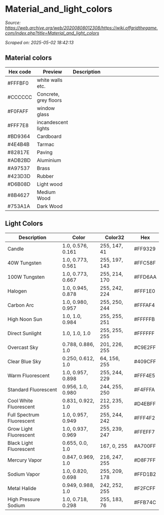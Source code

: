 # Material_and_light_colors

*Source: https://web.archive.org/web/20200808012308/https://wiki.offgridthegame.com/index.php?title=Material_and_light_colors*

*Scraped on: 2025-05-02 18:42:13*

## Material colors
| Hex code | Preview | Description |  |  |  |  |  |  |  |  |  |  |  |  |  |
| --- | --- | --- | --- | --- | --- | --- | --- | --- | --- | --- | --- | --- | --- | --- | --- |
| #FFFBF0 | white​ ​walls​ ​etc. |
| #CCCCCC | Concrete,​ ​grey​ ​floors |
| #F0FAFF | window​ ​glass |
| #FFF7E8 | incandescent​ ​lights |
| #BD9364 | Cardboard |
| #4E4B4B | Tarmac |
| #82817E | Paving |
| #ADB2BD | Aluminium |
| #A97537 | Brass​ |
| #423D3D | Rubber​ |
| #D6B08D | Light ​wood |
| #8B4627 | Medium Wood |
| #753A1A | Dark Wood |
## Light Colors
| Description | Color | Color32 | Hex |
| --- | --- | --- | --- |
| Candle | 1.0, 0.576, 0.161 | 255, 147, 41 | #FF9329 |
| 40W Tungsten | 1.0, 0.773, 0.561 | 255, 197, 143 | #FFC58F |
| 100W Tungsten | 1.0, 0.773, 0.667 | 255, 214, 170 | #FFD6AA |
| Halogen | 1.0, 0.945, 0.878 | 255, 242, 224 | #FFF1E0 |
| Carbon Arc | 1.0, 0.980, 0.957 | 255, 250, 244 | #FFFAF4 |
| High Noon Sun | 1.0, 1.0, 0.984 | 255, 255, 251 | #FFFFFB |
| Direct Sunlight | 1.0, 1.0, 1.0 | 255, 255, 255 | #FFFFFF |
| Overcast Sky | 0.788, 0.886, 1.0 | 201, 226, 255 | #C9E2FF |
| Clear Blue Sky | 0.250, 0.612, 1.0 | 64, 156, 255 | #409CFF |
| Warm Fluorescent | 1.0, 0.957, 0.898 | 255, 244, 229 | #FFF4E5 |
| Standard Fluorescent | 0.956, 1.0, 0.980 | 244, 255, 250 | #F4FFFA |
| Cool White Fluorescent | 0.831, 0.922, 1.0 | 212, 235, 255 | #D4EBFF |
| Full Spectrum Fluorescent | 1.0, 0.957, 0.949 | 255, 244, 242 | #FFF4F2 |
| Grow Light Fluorescent | 1.0, 0.937, 0.969 | 255, 239, 247 | #FFEFF7 |
| Black Light Fluorescent | 0.655, 0.0, 1.0 | 167, 0, 255 | #A700FF |
| Mercury Vapor | 0.847, 0.969, 1.0 | 216, 247, 255 | #D8F7FF |
| Sodium Vapor | 1.0, 0.820, 0.698 | 255, 209, 178 | #FFD1B2 |
| Metal Halide | 0.949, 0.988, 1.0 | 242, 252, 255 | #F2FCFF |
| High Pressure Sodium | 1.0, 0.718, 0.298 | 255, 183, 76 | #FFB74C |